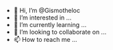 - 👋 Hi, I’m @Gismotheloc
- 👀 I’m interested in ...
- 🌱 I’m currently learning ...
- 💞️ I’m looking to collaborate on ...
- 📫 How to reach me ...

<!---
Gismotheloc/Gismotheloc is a ✨ special ✨ repository because its `README.md` (this file) appears on your GitHub profile.
You can click the Preview link to take a look at your changes.
--->
